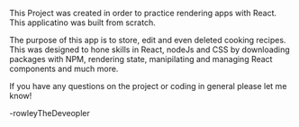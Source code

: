 This Project was created in order to practice rendering apps with React. This applicatino was built from scratch. 

The purpose of this app is to store, edit  and even deleted cooking recipes. This was designed to hone skills in React, nodeJs and CSS by downloading packages with NPM, rendering state, manipilating and managing React components and much more. 

If you have any questions on the project or coding in general please let me know!

-rowleyTheDeveopler